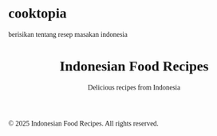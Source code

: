 # cooktopia
berisikan tentang resep masakan indonesia
<!DOCTYPE html>
<html lang="en">
<head>
    <meta charset="UTF-8">
    <meta name="viewport" content="width=device-width, initial-scale=1.0">
    <title>Indonesian Food Recipes</title>
    <script src="https://cdn.tailwindcss.com?plugins=forms,container-queries"></script>
    <style>
        body {
            font-family: 'Arial, sans-serif';
        }
    </style>
</head>
<body class="bg-gray-100">
    <header class="bg-yellow-500 text-white p-4 text-center">
        <h1 class="text-4xl font-bold">Indonesian Food Recipes</h1>
        <p class="text-lg">Delicious recipes from Indonesia</p>
    </header>
    <main class="container mx-auto p-4">
        <!-- Recipe sections here -->
    </main>
    <footer class="bg-yellow-500 text-white p-4 text-center">
        <p>&copy; 2025 Indonesian Food Recipes. All rights reserved.</p>
    </footer>
</body>
</html>

